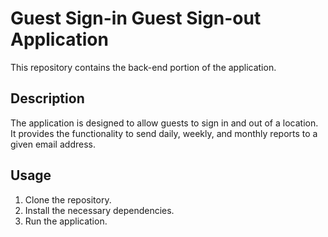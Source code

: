 # Guest Sign-in Guest Sign-out Application

This repository contains the back-end portion of the application.

## Description

The application is designed to allow guests to sign in and out of a location. It provides the functionality to send
daily, weekly, and monthly reports to a given email address.

## Usage

1. Clone the repository.
2. Install the necessary dependencies.
3. Run the application.
